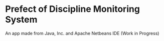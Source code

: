 # Prefect of Discipline Monitoring System #
An app made from Java, Inc. and Apache Netbeans IDE (Work in Progress)
